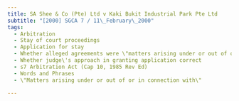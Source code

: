 ```yaml
---
title: SA Shee & Co (Pte) Ltd v Kaki Bukit Industrial Park Pte Ltd 
subtitle: "[2000] SGCA 7 / 11\_February\_2000"
tags:
  - Arbitration
  - Stay of court proceedings
  - Application for stay
  - Whether alleged agreements were \"matters arising under or out of or in connection with\" contract
  - Whether judge\'s approach in granting application correct
  - s7 Arbitration Act (Cap 10, 1985 Rev Ed)
  - Words and Phrases
  - \"Matters arising under or out of or in connection with\"

---
```


